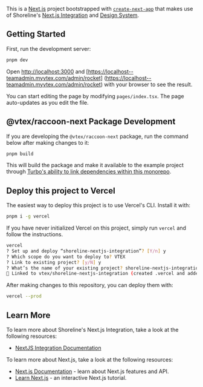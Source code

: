 This is a [Next.js](https://nextjs.org/) project bootstrapped with [`create-next-app`](https://github.com/vercel/next.js/tree/canary/packages/create-next-app) that makes use of Shoreline's [Next.js Integration](https://github.com/vtex/shoreline/tree/dev/packages/raccoon-next) and [Design System](https://github.com/vtex/shoreline/tree/dev/packages/admin-ui).

## Getting Started

First, run the development server:

```bash
pnpm dev
```

Open [http://localhost:3000](http://localhost:3000) and [https://localhost--teamadmin.myvtex.com/admin/rocket] (https://localhost--teamadmin.myvtex.com/admin/rocket) with your browser to see the result.

You can start editing the page by modifying `pages/index.tsx`. The page auto-updates as you edit the file.

## @vtex/raccoon-next Package Development

If you are developing the `@vtex/raccoon-next` package, run the command below after making changes to it:

```bash
pnpm build
```

This will build the package and make it available to the example project through [Turbo's ability to link dependencies within this monorepo](https://turbo.build/repo/docs/core-concepts/monorepos/task-dependencies).

## Deploy this project to Vercel

The easiest way to deploy this project is to use Vercel's CLI. Install it with:

```bash
pnpm i -g vercel
```

If you have never initialized Vercel on this project, simply run `vercel` and follow the instructions.

```bash
vercel
? Set up and deploy “shoreline-nextjs-integration”? [Y/n] y
? Which scope do you want to deploy to? VTEX
? Link to existing project? [y/N] y
? What’s the name of your existing project? shoreline-nextjs-integration
🔗 Linked to vtex/shoreline-nextjs-integration (created .vercel and added it to .gitignore)
```

After making changes to this repository, you can deploy them with:

```bash
vercel --prod
```

## Learn More

To learn more about Shoreline's Next.js Integration, take a look at the following resources:

- [NextJS Integration Documentation](https://github.com/vtex/shoreline/tree/dev/packages/raccoon-next)

To learn more about Next.js, take a look at the following resources:

- [Next.js Documentation](https://nextjs.org/docs) - learn about Next.js features and API.
- [Learn Next.js](https://nextjs.org/learn) - an interactive Next.js tutorial.
